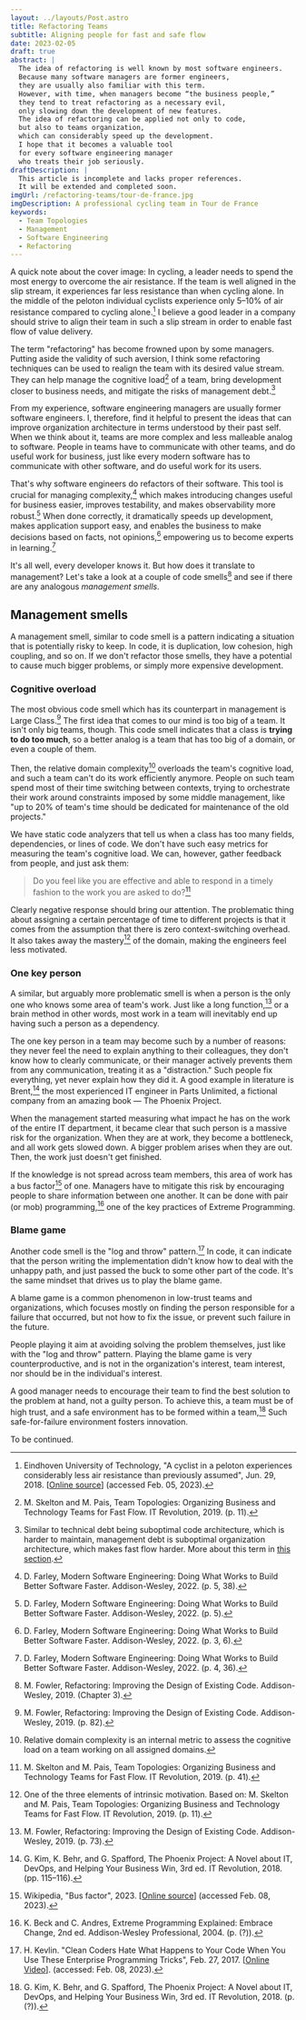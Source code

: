 ```yaml
---
layout: ../layouts/Post.astro
title: Refactoring Teams
subtitle: Aligning people for fast and safe flow
date: 2023-02-05
draft: true
abstract: |
  The idea of refactoring is well known by most software engineers.
  Because many software managers are former engineers,
  they are usually also familiar with this term.
  However, with time, when managers become “the business people,”
  they tend to treat refactoring as a necessary evil,
  only slowing down the development of new features.
  The idea of refactoring can be applied not only to code,
  but also to teams organization,
  which can considerably speed up the development.
  I hope that it becomes a valuable tool
  for every software engineering manager
  who treats their job seriously.
draftDescription: |
  This article is incomplete and lacks proper references.
  It will be extended and completed soon.
imgUrl: /refactoring-teams/tour-de-france.jpg
imgDescription: A professional cycling team in Tour de France
keywords:
  - Team Topologies
  - Management
  - Software Engineering
  - Refactoring
---
```


A quick note about the cover image:
In cycling, a leader needs to spend the most energy
to overcome the air resistance.
If the team is well aligned in the slip stream,
it experiences far less resistance than when cycling alone.
In the middle of the peloton individual cyclists
experience only 5–10% of air resistance
compared to cycling alone.[^peloton-and-air-resistance]
I believe a good leader in a company should strive
to align their team in such a slip stream
in order to enable fast flow of value delivery.

[^peloton-and-air-resistance]: Eindhoven University of Technology, "A cyclist in a peloton experiences considerably less air resistance than previously assumed", Jun. 29, 2018. [[Online source](https://www.tue.nl/en/news-and-events/news-overview/a-cyclist-in-a-peloton-experiences-considerably-less-air-resistance-than-previously-assumed/)] (accessed Feb. 05, 2023).

The term "refactoring" has become frowned upon by some managers.
Putting aside the validity of such aversion,
I think some refactoring techniques can be used
to realign the team with its desired value stream.
They can help manage the cognitive load[^team-cognitive-load] of a team,
bring development closer to business needs,
and mitigate the risks of management debt.[^management-debt]

[^team-cognitive-load]: M. Skelton and M. Pais, Team Topologies: Organizing Business and Technology Teams for Fast Flow. IT Revolution, 2019. (p. 11).
[^management-debt]: Similar to technical debt being suboptimal code architecture, which is harder to maintain, management debt is suboptimal organization architecture, which makes fast flow harder. More about this term in [this section](#management-smells).

From my experience, software engineering managers
are usually former software engineers.
I, therefore, find it helpful to present
the ideas that can improve organization architecture
in terms understood by their past self.
When we think about it,
teams are more complex and less malleable analog to software.
People in teams have to communicate with other teams,
and do useful work for business,
just like every modern software has to communicate with other software,
and do useful work for its users.

That's why software engineers do refactors of their software.
This tool is crucial for managing complexity,[^experts-in-managing-complexity]
which makes introducing changes useful for business easier,
improves testability,
and makes observability more robust.[^effective-software-development]
When done correctly, it dramatically speeds up development,
makes application support easy,
and enables the business to make decisions based on facts,
not opinions,[^decisions-based-on-facts]
empowering us to become experts in learning.[^experts-in-learning]

[^decisions-based-on-facts]: D. Farley, Modern Software Engineering: Doing What Works to Build Better Software Faster. Addison-Wesley, 2022. (p. 3, 6).
[^effective-software-development]: D. Farley, Modern Software Engineering: Doing What Works to Build Better Software Faster. Addison-Wesley, 2022. (p. 5).
[^experts-in-managing-complexity]: D. Farley, Modern Software Engineering: Doing What Works to Build Better Software Faster. Addison-Wesley, 2022. (p. 5, 38).
[^experts-in-learning]: D. Farley, Modern Software Engineering: Doing What Works to Build Better Software Faster. Addison-Wesley, 2022. (p. 4, 36).

It's all well, every developer knows it.
But how does it translate to management?
Let's take a look at a couple of code smells[^code-smells]
and see if there are any analogous _management smells_.

[^code-smells]: M. Fowler, Refactoring: Improving the Design of Existing Code. Addison-Wesley, 2019. (Chapter 3).

## Management smells

A management smell, similar to code smell is a pattern indicating
a situation that is potentially risky to keep.
In code, it is duplication, low cohesion, high coupling, and so on.
If we don't refactor those smells,
they have a potential to cause much bigger problems,
or simply more expensive development.

### Cognitive overload

The most obvious code smell which has its counterpart in management
is Large Class.[^large-class]
The first idea that comes to our mind
is too big of a team.
It isn't only big teams, though.
This code smell indicates that a class is **trying to do too much**,
so a better analog is a team that has too big of a domain,
or even a couple of them.

Then, the relative domain complexity[^relative-domain-complexity]
overloads the team's cognitive load,
and such a team can't do its work efficiently anymore.
People on such team spend most of their time
switching between contexts,
trying to orchestrate their work around
constraints imposed by some middle management, like
"up to 20% of team's time should be
dedicated for maintenance of the old projects."

We have static code analyzers that tell us when a class
has too many fields, dependencies, or lines of code.
We don't have such easy metrics for measuring the
team's cognitive load.
We can, however, gather feedback from people,
and just ask them:

> Do you feel like you are effective
> and able to respond in a timely fashion
> to the work you are asked to do?[^cognitive-load-feedback]

Clearly negative response should bring our attention.
The problematic thing about assigning a certain percentage
of time to different projects is that it comes from the assumption
that there is zero context-switching overhead.
It also takes away the mastery[^mastery] of the domain,
making the engineers feel less motivated.

[^large-class]: M. Fowler, Refactoring: Improving the Design of Existing Code. Addison-Wesley, 2019. (p. 82).
[^relative-domain-complexity]: Relative domain complexity is an internal metric to assess the cognitive load on a team working on all assigned domains.
[^cognitive-load-feedback]: M. Skelton and M. Pais, Team Topologies: Organizing Business and Technology Teams for Fast Flow. IT Revolution, 2019. (p. 41).
[^mastery]: One of the three elements of intrinsic motivation. Based on: M. Skelton and M. Pais, Team Topologies: Organizing Business and Technology Teams for Fast Flow. IT Revolution, 2019. (p. 11).

### One key person

A similar, but arguably more problematic smell
is when a person is the only one who knows some area of team's work.
Just like a long function,[^long-function]
or a brain method in other words,
most work in a team will inevitably
end up having such a person as a dependency.

The one key person in a team may become such
by a number of reasons:
they never feel the need to explain anything to their colleagues,
they don't know how to clearly communicate, or
their manager actively prevents them from any communication,
treating it as a "distraction."
Such people fix everything,
yet never explain how they did it.
A good example in literature is Brent,[^brent]
the most experienced IT engineer in Parts Unlimited,
a fictional company from an amazing book — The Phoenix Project.

When the management started measuring what impact
he has on the work of the entire IT department,
it became clear that such person
is a massive risk for the organization.
When they are at work, they become a bottleneck,
and all work gets slowed down.
A bigger problem arises when they are out.
Then, the work just doesn't get finished.

If the knowledge is not spread across team members,
this area of work has a bus factor[^bus-factor] of one.
Managers have to mitigate this risk
by encouraging people to share information between one another.
It can be done with pair (or mob) programming,[^pair-programming]
one of the key practices of Extreme Programming.

[^brent]: G. Kim, K. Behr, and G. Spafford, The Phoenix Project: A Novel about IT, DevOps, and Helping Your Business Win, 3rd ed. IT Revolution, 2018. (pp. 115–116).
[^long-function]: M. Fowler, Refactoring: Improving the Design of Existing Code. Addison-Wesley, 2019. (p. 73).
[^bus-factor]: Wikipedia, "Bus factor", 2023. [[Online source](https://en.wikipedia.org/wiki/Bus_factor)] (accessed Feb. 08, 2023).
[^pair-programming]: K. Beck and C. Andres, Extreme Programming Explained: Embrace Change, 2nd ed. Addison-Wesley Professional, 2004. (p. (?)).

### Blame game

Another code smell is the "log and throw" pattern.[^log-and-throw]
In code, it can indicate that the person writing the implementation
didn't know how to deal with the unhappy path,
and just passed the buck to some other part of the code.
It's the same mindset that drives us to play the blame game.

A blame game is a common phenomenon in low-trust teams
and organizations, which focuses mostly on finding
the person responsible for a failure that occurred,
but not how to fix the issue,
or prevent such failure in the future.

People playing it aim at avoiding solving the problem themselves,
just like with the "log and throw" pattern.
Playing the blame game is very counterproductive,
and is not in the organization's interest, team interest,
nor should be in the individual's interest.

A good manager needs to encourage their team
to find the best solution to the problem at hand,
not a guilty person.
To achieve this, a team must be of high trust,
and a safe environment has to be formed within a team,[^blame-game]
Such safe-for-failure environment fosters innovation.

[^log-and-throw]: H. Kevlin. "Clean Coders Hate What Happens to Your Code When You Use These Enterprise Programming Tricks", Feb. 27, 2017. [[Online Video](https://youtu.be/FyCYva9DhsI)]. (accessed: Feb. 08, 2023).
[^blame-game]: G. Kim, K. Behr, and G. Spafford, The Phoenix Project: A Novel about IT, DevOps, and Helping Your Business Win, 3rd ed. IT Revolution, 2018. (p. (?)).

To be continued.
